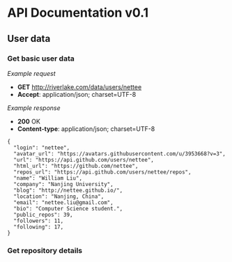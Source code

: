 # API Documentation v0.1

## User data

### Get basic user data

*Example request*

+ **GET** http://riverlake.com/data/users/nettee
+ **Accept**: application/json; charset=UTF-8

*Example response*

+ **200** OK
+ **Content-type**: application/json; charset=UTF-8

```
{
  "login": "nettee",
  "avatar_url": "https://avatars.githubusercontent.com/u/3953668?v=3",
  "url": "https://api.github.com/users/nettee",
  "html_url": "https://github.com/nettee",
  "repos_url": "https://api.github.com/users/nettee/repos",
  "name": "William Liu",
  "company": "Nanjing University",
  "blog": "http://nettee.github.io/",
  "location": "Nanjing, China",
  "email": "nettee.liu@gmail.com",
  "bio": "Computer Science student.",
  "public_repos": 39,
  "followers": 11,
  "following": 17,
}
```

### Get repository details


